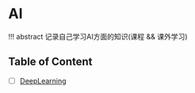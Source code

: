 # AI

!!! abstract
    记录自己学习AI方面的知识(课程 && 课外学习)  


## Table of Content

- [ ] [DeepLearning](DL/index.md)